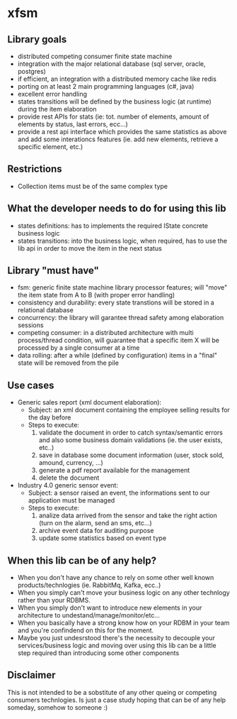 # xfsm
## Library goals
  * distributed competing consumer finite state machine
  * integration with the major relational database (sql server, oracle, postgres)
  * if efficient, an integration with a distributed memory cache like redis
  * porting on at least 2 main programming languages (c#, java)
  * excellent error handling
  * states transitions will be defined by the business logic (at runtime) during the item elaboration
  * provide rest APIs for stats (ie: tot. number of elements, amount of elements by status, last errors, ecc...)
  * provide a rest api interface which provides the same statistics as above and add some interationcs features (ie. add new elements, retrieve a specific element, etc.)
## Restrictions
  * Collection items must be of the same complex type
## What the developer needs to do for using this lib
  * states definitions: has to implements the required IState concrete business logic
  * states transitions: into the business logic, when required, has to use the lib api in order to move the item in the next status
## Library "must have"
  * fsm: generic finite state machine library processor features; will "move" the item state from A to B (with proper error handling)
  * consistency and durability: every state transtions will be stored in a relational database
  * concurrency: the library will garantee thread safety among elaboration sessions
  * competing consumer: in a distributed architecture with multi process/thread condition, will guarantee that a specific item X will be processed by a single consumer at a time
  * data rolling: after a while (defined by configuration) items in a "final" state will be removed from the pile
## Use cases
  * Generic sales report (xml document elaboration):
    * Subject: an xml document containing the employee selling results for the day before
    * Steps to execute:
      1. validate the document in order to catch syntax/semantic errors and also some business domain validations (ie. the user exists, etc..)
      1. save in database some document information (user, stock sold, amound, currency, ...)
      1. generate a pdf report available for the management
      1. delete the document
  * Industry 4.0 generic sensor event:
    * Subject: a sensor raised an event, the informations sent to our application must be managed
    * Steps to execute:
      1. analize data arrived from the sensor and take the right action (turn on the alarm, send an sms, etc...)
      1. archive event data for auditing purpose
      1. update some statistics based on event type
## When this lib can be of any help?
  * When you don't have any chance to rely on some other well known products/technlogies (ie. RabbitMq, Kafka, ecc..)
  * When you simply can't move your business logic on any other technlogy rather than your RDBMS.
  * When you simply don't want to introduce new elements in your architecture to undestand/manage/monitor/etc...
  * When you basically have a strong know how on your RDBM in your team and you're confindend on this for the moment.
  * Maybe you just undesrstood there's the necessity to decouple your services/business logic and moving over using this lib can be a little step required than introducing some other components
  
## Disclaimer
This is not intended to be a sobstitute of any other queing or competing consumers technlogies.
Is just a case study hoping that can be of any help someday, somehow to someone :)
